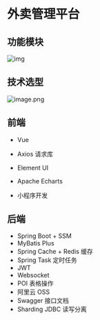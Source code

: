 # 外卖管理平台

## 功能模块

![img](https://gitee.com/alanysc/image/raw/master/1690797803518-ff0d2355-7428-4d53-aad1-bf329635096c.png)

## 技术选型

![image.png](https://gitee.com/alanysc/image/raw/master/1690797854480-8b084a9d-d83d-4723-a493-58f0aedff619.png)

## 前端

+ Vue

+ Axios 请求库
+ Element UI
+ Apache Echarts
+ 小程序开发

## 后端

+ Spring Boot + SSM
+ MyBatis Plus
+ Spring Cache + Redis 缓存
+ Spring Task 定时任务
+ JWT
+ Websocket
+ POI 表格操作
+ 阿里云 OSS
+ Swagger 接口文档
+ Sharding JDBC 读写分离

